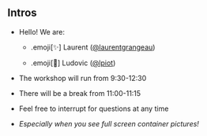 ## Intros

 - Hello! We are:

   - .emoji[✨] Laurent ([@laurentgrangeau](https://twitter.com/laurentgrangeau))

   - .emoji[🌟] Ludovic ([@lpiot](https://twitter.com/lpiot))

- The workshop will run from 9:30-12:30

- There will be a break from 11:00-11:15

- Feel free to interrupt for questions at any time

- *Especially when you see full screen container pictures!*

